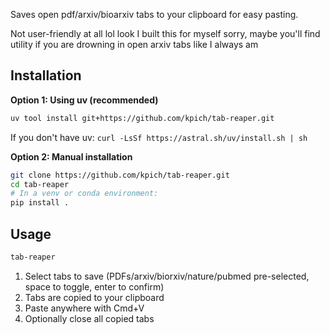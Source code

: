 
Saves open pdf/arxiv/bioarxiv tabs to your clipboard for easy pasting.

Not user-friendly at all lol look I built this for myself sorry, maybe you'll find
utility if you are drowning in open arxiv tabs like I always am

## Installation

**Option 1: Using uv (recommended)**
```bash
uv tool install git+https://github.com/kpich/tab-reaper.git
```

If you don't have uv: `curl -LsSf https://astral.sh/uv/install.sh | sh`

**Option 2: Manual installation**
```bash
git clone https://github.com/kpich/tab-reaper.git
cd tab-reaper
# In a venv or conda environment:
pip install .
```

## Usage

```bash
tab-reaper
```

1. Select tabs to save (PDFs/arxiv/biorxiv/nature/pubmed pre-selected, space to toggle, enter to confirm)
2. Tabs are copied to your clipboard
3. Paste anywhere with Cmd+V
4. Optionally close all copied tabs
